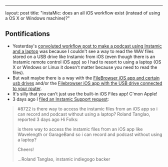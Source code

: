 ---
layout: post
title: "instaMic: does an all iOS workflow exist (instead of using a OS X or Windows machine)?"

## Pontifications

* Yesterday's [convoluted workflow post to make a podcast using Instamic and a laptop](http://rolandtanglao.com/2018/08/15/p1-instamic-wave-instamic-microblog/) was because I couldn't see a way to read the WAV files stored on a USB drive like Instamic from iOS (even though there is an Instamic remote control iOS app) so I had to resort to using a laptop (OS X or Windows or Linux it doesn't matter because you need to read the files).
* But wait maybe there is a way with the [FileBrowser iOS app and certain usb drives](https://www.cultofmac.com/529159/how-to-use-a-usb-drive-with-files-on-ios/) and/or the [Filebrowser iOS app with the USB drive connected to your router](https://www.cultofmac.com/508611/how-to-use-external-storage-with-your-ipad-or-iphones-files-app/). 
* It's silly that you can't just use the built-in iOS Files app! C'mon Apple!
* 3 days ago I [filed an Instamic Support request](https://instamic.freshdesk.com/support/tickets/8722):

<blockquote>

#8722 is there way to access the instamic files from an iOS app so i can record and podcast without using a laptop?
Roland Tanglao, reported 3 days ago
 Hi Folks:

is there way to access the instamic files from an iOS app like Wavelength or GarageBand so i can record and podcast without using a laptop?

Cheers!

...Roland Tanglao, instamic indiegogo backer

</blockquote>
